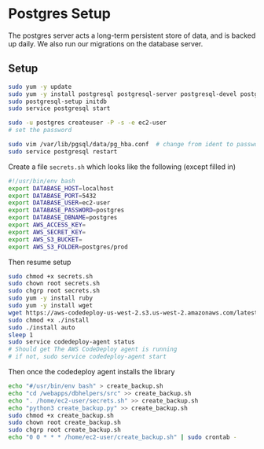 # Postgres Setup

The postgres server acts a long-term persistent store of data, and is backed up
daily. We also run our migrations on the database server.

## Setup

```bash
sudo yum -y update
sudo yum -y install postgresql postgresql-server postgresql-devel postgresql-contrib postgresql-docs
sudo postgresql-setup initdb
sudo service postgresql start
```

```bash
sudo -u postgres createuser -P -s -e ec2-user
# set the password
```

```bash
sudo vim /var/lib/pgsql/data/pg_hba.conf  # change from ident to password auth
sudo service postgresql restart
```

Create a file `secrets.sh` which looks like the following (except filled in)

```bash
#!/usr/bin/env bash
export DATABASE_HOST=localhost
export DATABASE_PORT=5432
export DATABASE_USER=ec2-user
export DATABASE_PASSWORD=postgres
export DATABASE_DBNAME=postgres
export AWS_ACCESS_KEY=
export AWS_SECRET_KEY=
export AWS_S3_BUCKET=
export AWS_S3_FOLDER=postgres/prod
```

Then resume setup

```bash
sudo chmod +x secrets.sh
sudo chown root secrets.sh
sudo chgrp root secrets.sh
sudo yum -y install ruby
sudo yum -y install wget
wget https://aws-codedeploy-us-west-2.s3.us-west-2.amazonaws.com/latest/install
sudo chmod +x ./install
sudo ./install auto
sleep 1
sudo service codedeploy-agent status
# Should get The AWS CodeDeploy agent is running
# if not, sudo service codedeploy-agent start
```

Then once the codedeploy agent installs the library

```bash
echo "#/usr/bin/env bash" > create_backup.sh
echo "cd /webapps/dbhelpers/src" >> create_backup.sh
echo ". /home/ec2-user/secrets.sh" >> create_backup.sh
echo "python3 create_backup.py" >> create_backup.sh
sudo chmod +x create_backup.sh
sudo chown root create_backup.sh
sudo chgrp root create_backup.sh
echo "0 0 * * * /home/ec2-user/create_backup.sh" | sudo crontab -
```
